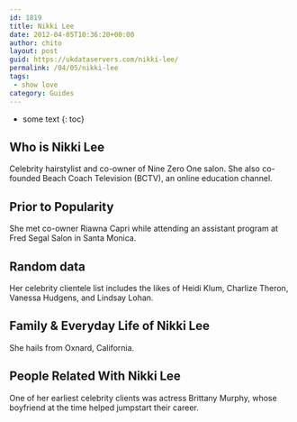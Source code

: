 ```yaml
---
id: 1819
title: Nikki Lee
date: 2012-04-05T10:36:20+00:00
author: chito
layout: post
guid: https://ukdataservers.com/nikki-lee/
permalink: /04/05/nikki-lee
tags:
 - show love
category: Guides
---
```


* some text
{: toc}
          
          
## Who is  Nikki Lee
                  
                  
                  
Celebrity hairstylist and co-owner of Nine Zero One salon. She also co-founded Beach Coach Television (BCTV), an online education channel.
                  
                
                
                
## Prior to Popularity 
                  
                  
                  
She met co-owner Riawna Capri while attending an assistant program at Fred Segal Salon in Santa Monica.
                  
                
                
                
## Random data 
                  
                  
                  
Her celebrity clientele list includes the likes of Heidi Klum, Charlize Theron, Vanessa Hudgens, and Lindsay Lohan.
                  
                
                
                
## Family & Everyday Life of Nikki Lee
                  
                  
                  
She hails from Oxnard, California.
                  
                
                
                
## People Related With  Nikki Lee
                  
                  
                  
One of her earliest celebrity clients was actress Brittany Murphy, whose boyfriend at the time helped jumpstart their career.
                  
                
              
            
          
          
          
    
    
  
